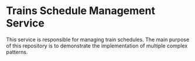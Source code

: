 # Trains Schedule Management Service

This service is responsible for managing train schedules. The main purpose of this repository is to demonstrate the implementation of multiple complex patterns.
